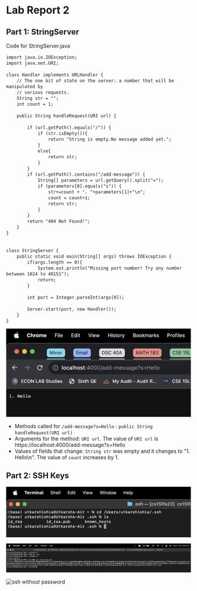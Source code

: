 # Lab Report 2
## Part 1: StringServer

Code for StringServer.java

```
import java.io.IOException;
import java.net.URI;

class Handler implements URLHandler {
    // The one bit of state on the server: a number that will be manipulated by
    // various requests.
    String str = "";
    int count = 1;

    public String handleRequest(URI url) {
        
        if (url.getPath().equals("/")) {
            if (str.isEmpty()){
                return "String is empty.No message added yet.";
            }
            else{
                return str;
            }
        }
        if (url.getPath().contains("/add-message")) {
            String[] parameters = url.getQuery().split("=");
            if (parameters[0].equals("s")) {
                str+=count + ". "+parameters[1]+"\n";
                count = count+1;
                return str;
            }
        }
        return "404 Not Found!";
    }
}


class StringServer {
    public static void main(String[] args) throws IOException {
        if(args.length == 0){
            System.out.println("Missing port number! Try any number between 1024 to 49151");
            return;
        }

        int port = Integer.parseInt(args[0]);

        Server.start(port, new Handler());
    }
}
```

![First Time using add](https://github.com/utkarshlohia/cse15l-lab-reports/blob/main/Lab-Report-2/Screenshot%202023-10-21%20at%207.37.22%20PM.png)

- Methods called for `/add-message?s=Hello` : `public String handleRequest(URI url)`
- Arguments for the method: `URI url`. The value of `URI url` is https://localhost:4000/add-message?s=Hello
- Values of fields that change: `String str` was empty and it changes to "1. Hello\n". The value of `count` increases by 1.

## Part 2: SSH Keys

![Path to private ssh key](https://github.com/utkarshlohia/cse15l-lab-reports/blob/main/Lab-Report-2/Screenshot%202023-10-21%20at%208.24.02%20PM.png)

![Path to public key](https://github.com/utkarshlohia/cse15l-lab-reports/blob/main/Lab-Report-2/Screenshot%202023-10-21%20at%208.35.58%20PM.png)

![ssh without password]()
